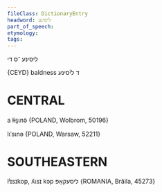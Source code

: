 ```yaml
---
fileClass: DictionaryEntry
headword: ליסינע
part_of_speech: 
etymology: 
tags: 
---
```

ליסינע
־ס
די

{CEYD}
baldness ד לי֜סינע

CENTRAL
========

a ɫɨ́ᶊɩnə̃ {POLAND, Wolbrom, 50196}

lɩˈsɩnə {POLAND, Warsaw, 52211}

SOUTHEASTERN
==============

lʲɪsɪkop, ʎɩsɪ kɔp ליסעקאָפּ {ROMANIA, Brăila, 45273}
